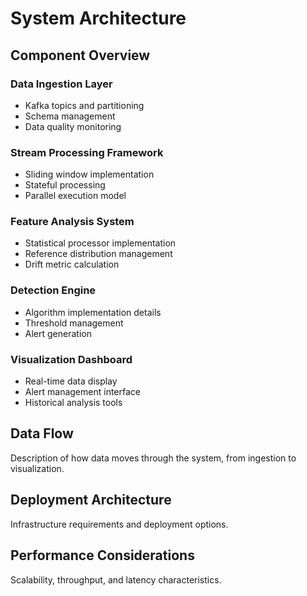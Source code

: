 # System Architecture

## Component Overview

### Data Ingestion Layer
- Kafka topics and partitioning
- Schema management
- Data quality monitoring

### Stream Processing Framework
- Sliding window implementation
- Stateful processing
- Parallel execution model

### Feature Analysis System
- Statistical processor implementation
- Reference distribution management
- Drift metric calculation

### Detection Engine
- Algorithm implementation details
- Threshold management
- Alert generation

### Visualization Dashboard
- Real-time data display
- Alert management interface
- Historical analysis tools

## Data Flow

Description of how data moves through the system, from ingestion to visualization.

## Deployment Architecture

Infrastructure requirements and deployment options.

## Performance Considerations

Scalability, throughput, and latency characteristics.
